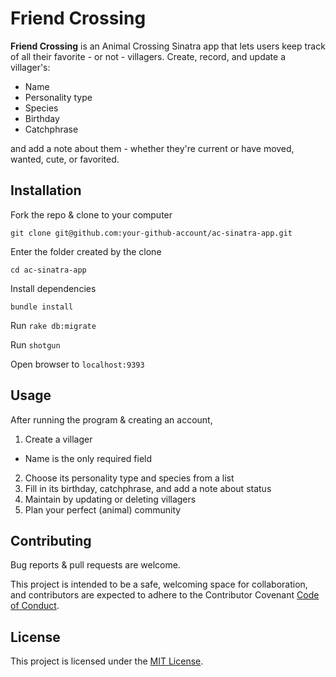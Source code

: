 # Friend Crossing
**Friend Crossing** is an Animal Crossing Sinatra app that lets users keep track of all their favorite - or not - villagers. Create, record, and update a villager's:

  * Name
  * Personality type
  * Species
  * Birthday
  * Catchphrase

and add a note about them - whether they're current or have moved, wanted, cute, or favorited.


## Installation 
Fork the repo & clone to your computer

  `git clone git@github.com:your-github-account/ac-sinatra-app.git`

Enter the folder created by the clone

  `cd ac-sinatra-app`

Install dependencies

  `bundle install`

Run `rake db:migrate`

Run `shotgun`

Open browser to `localhost:9393`

## Usage
After running the program & creating an account, 


1. Create a villager
  * Name is the only required field
2. Choose its personality type and species from a list
3. Fill in its birthday, catchphrase, and add a note about status 
4. Maintain by updating or deleting villagers
5. Plan your perfect (animal) community

## Contributing
Bug reports & pull requests are welcome. 

This project is intended to be a safe, welcoming space for collaboration, and contributors are expected to adhere to the Contributor Covenant [Code of Conduct](https://www.contributor-covenant.org/version/2/0/code_of_conduct/).

## License
This project is licensed under the [MIT License](https://www.mit.edu/~amini/LICENSE.md). 







